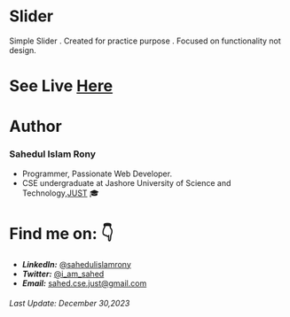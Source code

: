 # Slider
Simple Slider . Created for practice purpose . Focused on functionality not design.

# See Live [Here](http://sahedulislamrony.github.io/projects/slider)


# Author
### Sahedul Islam Rony
- Programmer, Passionate Web Developer.
- CSE undergraduate at Jashore University of Science and Technology,[JUST](https://just.edu.bd) 🎓


# Find me on: 👇

- ***LinkedIn:*** [@sahedulislamrony](https://www.linkedin.com/in/sahedulislamrony)
- ***Twitter:*** [@i_am_sahed](https://www.twitter.com/i_am_Sahed)
- ***Email:*** [sahed.cse.just@gmail.com](mailto:sahed.cse.just@gmail.com)


###### Last Update: December 30,2023
